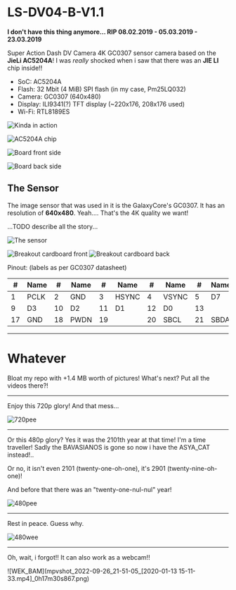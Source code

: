 # LS-DV04-B-V1.1

**I don't have this thing anymore... RIP 08.02.2019 - 05.03.2019 - 23.03.2019**

Super Action Dash DV Camera 4K GC0307 sensor camera based on the **JieLi AC5204A**!
I was *really* shocked when i saw that there was an **JIE LI** chip inside!!

- SoC: AC5204A
- Flash: 32 Mbit (4 MiB) SPI flash (in my case, Pm25LQ032)
- Camera: GC0307 (640x480)
- Display: ILI9341(?) TFT display (~220x176, 208x176 used)
- Wi-Fi: RTL8189ES

![Kinda in action](20190222_200456.jpg)

![AC5204A chip](AC5204A-board.jpeg)

![Board front side](20190221_180608.jpg)

![Board back side](20190221_180616.jpg)

## The Sensor

The image sensor that was used in it is the GalaxyCore's GC0307.
It has an resolution of **640x480**. Yeah.... That's the 4K quality we want!

...TODO describe all the story...

![The sensor](IMG_20201018_214557.jpg)

![Breakout cardboard front](IMG_20201019_031732.jpg)
![Breakout cardboard back](IMG_20201019_031804.jpg)

Pinout: (labels as per GC0307 datasheet)

|  # | Name   |  # | Name   |  # | Name   |  # | Name   |  # | Name   |  # | Name   |  # | Name   |  # | Name   |
|----|--------|----|--------|----|--------|----|--------|----|--------|----|--------|----|--------|----|--------|
|  1 | PCLK   |  2 | GND    |  3 | HSYNC  |  4 | VSYNC  |  5 | D7     |  6 | D6     |  7 | D5     |  8 | D4     |
|  9 | D3     | 10 | D2     | 11 | D1     | 12 | D0     | 13 |        | 14 |        | 15 | GND    | 16 | IN_CLK |
| 17 | GND    | 18 | PWDN   | 19 |        | 20 | SBCL   | 21 | SBDA   | 22 |        | 23 | VDD    | 24 |        |

--------------------------------------------------------------------------------------------

# Whatever

Bloat my repo with +1.4 MB worth of pictures!
What's next?
Put all the videos there?!

----

Enjoy this 720p glory!
And that mess...

![720pee](mpvshot_2022-09-06_14-53-48_[REC00004.AVI]_0h00m19s833.png)

----

Or this 480p glory?
Yes it was the 2101th year at that time! I'm a time traveller!
Sadly the BAVASIANOS is gone so now i have the ASYA_CAT instead!..

Or no, it isn't even 2101 (twenty-one-oh-one), it's 2901 (twenty-nine-oh-one)!

And before that there was an "twenty-one-nul-nul" year!

![480pee](mpvshot_2022-09-06_15-02-54_[REC00001.AVI]_0h00m20s933.png)

----

Rest in peace.
Guess why.

![480wee](mpvshot_2022-09-06_22-16-23_[REC00007.AVI]_0h00m13s533.png)

----

Oh, wait, i forgot!! It can also work as a webcam!!

![WEK_BAM](mpvshot_2022-09-26_21-51-05_[2020-01-13 15-11-33.mp4]_0h17m30s867.png)
